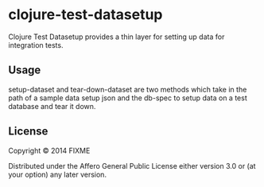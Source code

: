 # clojure-test-datasetup

Clojure Test Datasetup provides a thin layer for setting up data for integration tests.

## Usage

setup-dataset and tear-down-dataset are two methods which take in the path of a sample data setup json
and the db-spec to setup data on a test database and tear it down.

## License

Copyright © 2014 FIXME

Distributed under the Affero General Public License either version 3.0 or (at
your option) any later version.
